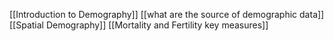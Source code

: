 [[Introduction to Demography]]
[[what are the source of demographic data]]
[[Spatial Demography]]
[[Mortality and Fertility key measures]] 